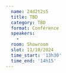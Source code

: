 ```yaml
---
  name: 24d2t2s5
  title: TBD
  category: TBD
  format: Conférence
  speakers: 
    - 
  room: Showroom
  slot: 11/10/2024
  time_start: '13h30'
  time_end: '14h15'
---
```

